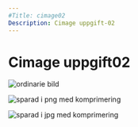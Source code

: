 ```yaml
---
#Title: cimage02
Description: Cimage uppgift-02
---
```


# Cimage uppgift02

![ordinarie bild](%base_url%/image/movement.jpg)

![sparad i png med komprimering](%base_url%/image/movement.jpg?&save-as=png&q=40)

![sparad i jpg med komprimering](%base_url%/image/movement.jpg?&q=40)